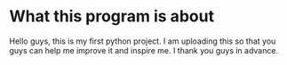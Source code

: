 # What this program is about
Hello guys, this is my first python project. I am uploading this so that you guys can help me improve it and inspire me.
I thank you guys in advance.
